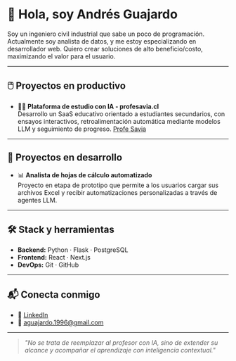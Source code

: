 # 👋 Hola, soy Andrés Guajardo

Soy un ingeniero civil industrial que sabe un poco de programación. Actualmente soy analista de datos, y me estoy especializando en desarrollador web. Quiero crear soluciones de alto beneficio/costo, maximizando el valor para el usuario.

---
## 🖱️ Proyectos en productivo

- 👩‍🏫 **Plataforma de estudio con IA - profesavia.cl**  
  Desarrollo un SaaS educativo orientado a estudiantes secundarios, con ensayos interactivos, retroalimentación automática mediante modelos LLM y seguimiento de progreso.
  [Profe Savia](https://profesavia.cl)
  
---

## 🚀 Proyectos en desarrollo

- 📊 **Analista de hojas de cálculo automatizado**  
  Proyecto en etapa de prototipo que permite a los usuarios cargar sus archivos Excel y recibir automatizaciones personalizadas a través de agentes LLM.

---

## 🛠️ Stack y herramientas

- **Backend:** Python · Flask · PostgreSQL
- **Frontend:** React · Next.js 
- **DevOps:** Git · GitHub


---

## 📬 Conecta conmigo

- 💼 [LinkedIn](https://www.linkedin.com/in/andresguajardoc/)
- 📧 aguajardo.1996@gmail.com  

---

> *"No se trata de reemplazar al profesor con IA, sino de extender su alcance y acompañar el aprendizaje con inteligencia contextual."*
